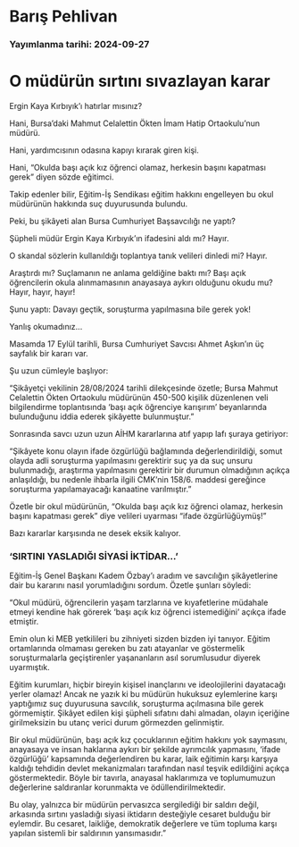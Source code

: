 # Barış Pehlivan

### Yayımlanma tarihi: 2024-09-27

# O müdürün sırtını sıvazlayan karar

Ergin Kaya Kırbıyık’ı hatırlar mısınız?

Hani, Bursa’daki Mahmut Celalettin Ökten İmam Hatip Ortaokulu’nun müdürü.

Hani, yardımcısının odasına kapıyı kırarak giren kişi.

Hani, “Okulda başı açık kız öğrenci olamaz, herkesin başını kapatması gerek” diyen sözde eğitimci.

Takip edenler bilir, Eğitim-İş Sendikası eğitim hakkını engelleyen bu okul müdürünün hakkında suç duyurusunda bulundu.

Peki, bu şikâyeti alan Bursa Cumhuriyet Başsavcılığı ne yaptı?

Şüpheli müdür Ergin Kaya Kırbıyık’ın ifadesini aldı mı? Hayır.

O skandal sözlerin kullanıldığı toplantıya tanık velileri dinledi mi? Hayır.

Araştırdı mı? Suçlamanın ne anlama geldiğine baktı mı? Başı açık öğrencilerin okula alınmamasının anayasaya aykırı olduğunu okudu mu? Hayır, hayır, hayır!

Şunu yaptı: Davayı geçtik, soruşturma yapılmasına bile gerek yok!

Yanlış okumadınız...

Masamda 17 Eylül tarihli, Bursa Cumhuriyet Savcısı Ahmet Aşkın’ın üç sayfalık bir kararı var.

Şu uzun cümleyle başlıyor:

“Şikâyetçi vekilinin 28/08/2024 tarihli dilekçesinde özetle; Bursa Mahmut Celalettin Ökten Ortaokulu müdürünün 450-500 kişilik düzenlenen veli bilgilendirme toplantısında ‘başı açık öğrenciye karışırım’ beyanlarında bulunduğunu iddia ederek şikâyette bulunmuştur.”

Sonrasında savcı uzun uzun AİHM kararlarına atıf yapıp lafı şuraya getiriyor:

“Şikâyete konu olayın ifade özgürlüğü bağlamında değerlendirildiği, somut olayda adli soruşturma yapılmasını gerektirir suç ya da suç unsuru bulunmadığı, araştırma yapılmasını gerektirir bir durumun olmadığının açıkça anlaşıldığı, bu nedenle ihbarla ilgili CMK’nin 158/6. maddesi gereğince soruşturma yapılamayacağı kanaatine varılmıştır.”

Özetle bir okul müdürünün, “Okulda başı açık kız öğrenci olamaz, herkesin başını kapatması gerek” diye velileri uyarması “ifade özgürlüğüymüş!”

Bazı kararlar karşısında ne desek eksik kalıyor.


### ‘SIRTINI YASLADIĞI SİYASİ İKTİDAR...’

Eğitim-İş Genel Başkanı Kadem Özbay’ı aradım ve savcılığın şikâyetlerine dair bu kararını nasıl yorumladığını sordum. Özetle şunları söyledi:

“Okul müdürü, öğrencilerin yaşam tarzlarına ve kıyafetlerine müdahale etmeyi kendine hak görerek ‘başı açık kız öğrenci istemediğini’ açıkça ifade etmiştir.

Emin olun ki MEB yetkilileri bu zihniyeti sizden bizden iyi tanıyor. Eğitim ortamlarında olmaması gereken bu zatı atayanlar ve göstermelik soruşturmalarla geçiştirenler yaşananların asıl sorumlusudur diyerek uyarmıştık.

Eğitim kurumları, hiçbir bireyin kişisel inançlarını ve ideolojilerini dayatacağı yerler olamaz! Ancak ne yazık ki bu müdürün hukuksuz eylemlerine karşı yaptığımız suç duyurusuna savcılık, soruşturma açılmasına bile gerek görmemiştir. Şikâyet edilen kişi şüpheli sıfatını dahi almadan, olayın içeriğine girilmeksizin bu utanç verici durum görmezden gelinmiştir.

Bir okul müdürünün, başı açık kız çocuklarının eğitim hakkını yok saymasını, anayasaya ve insan haklarına aykırı bir şekilde ayrımcılık yapmasını, ‘ifade özgürlüğü’ kapsamında değerlendiren bu karar, laik eğitimin karşı karşıya kaldığı tehdidin devlet mekanizmaları tarafından nasıl teşvik edildiğini açıkça göstermektedir. Böyle bir tavırla, anayasal haklarımıza ve toplumumuzun değerlerine saldıranlar korunmakta ve ödüllendirilmektedir.

Bu olay, yalnızca bir müdürün pervasızca sergilediği bir saldırı değil, arkasında sırtını yasladığı siyasi iktidarın desteğiyle cesaret bulduğu bir eylemdir. Bu cesaret, laikliğe, demokratik değerlere ve tüm topluma karşı yapılan sistemli bir saldırının yansımasıdır.”

